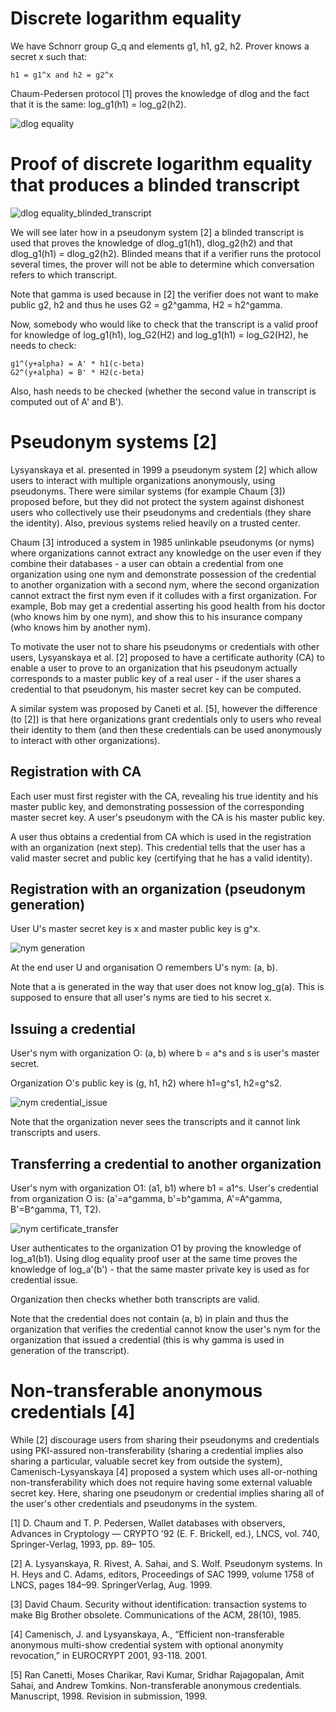 # Discrete logarithm equality 

We have Schnorr group G_q and elements g1, h1, g2, h2. Prover knows a secret x such that:

```
h1 = g1^x and h2 = g2^x
```

Chaum-Pedersen protocol [1] proves the knowledge of dlog and the fact that it is the same: log_g1(h1) = log_g2(h2).

![dlog equality](https://raw.github.com/miha-stopar/crypto-notes/master/img/dlog_equality.png)

# Proof of discrete logarithm equality that produces a blinded transcript

![dlog equality_blinded_transcript](https://raw.github.com/miha-stopar/crypto-notes/master/img/dlog_equality_blinded_transcript.png)

We will see later how in a pseudonym system [2] a blinded transcript is used that proves the knowledge of dlog_g1(h1), dlog_g2(h2) and that dlog_g1(h1) = dlog_g2(h2). Blinded means that if a verifier runs the protocol several times, the prover will not be able to determine which conversation refers to which transcript.

Note that gamma is used because in [2] the verifier does not want to make public g2, h2 and thus he uses G2 = g2^gamma, H2 = h2^gamma.

Now, somebody who would like to check that the transcript is a valid proof for knowledge of log_g1(h1), log_G2(H2) and log_g1(h1) = log_G2(H2), he needs to check:

```
g1^(y+alpha) = A' * h1(c-beta)
G2^(y+alpha) = B' * H2(c-beta)
```

Also, hash needs to be checked (whether the second value in transcript is computed out of A' and B').

# Pseudonym systems [2]

Lysyanskaya et al. presented in 1999 a pseudonym system [2] which allow users to interact with multiple organizations anonymously, using pseudonyms. There were similar systems (for example Chaum [3]) proposed before, but they did not protect the system against dishonest users who collectively use their pseudonyms and credentials (they share the identity). Also, previous systems relied heavily on a trusted center.

Chaum [3] introduced a system in 1985 unlinkable pseudonyms (or nyms) where organizations cannot extract any knowledge on the user even if they combine their databases - a user can obtain a credential from one organization using one nym and demonstrate possession of the credential to another organization with a second nym, where the second organization cannot extract the first nym even if it colludes with a first organization. For example, Bob may get a credential asserting his good health from his doctor (who knows him by one nym), and show this to his insurance company (who knows him by another nym).

To motivate the user not to share his pseudonyms or credentials with other users, Lysyanskaya et al. [2] proposed to have a certificate authority (CA) to enable a user to prove to an organization that his pseudonym actually corresponds to a master public key of a real user - if the user shares a credential to that pseudonym, his master secret key can be computed.

A similar system was proposed by Caneti et al. [5], however the difference (to [2]) is that here organizations grant credentials only to users who reveal their identity to them (and then these credentials can be used anonymously to interact with other organizations).

## Registration with CA

Each user must first register with the CA, revealing his true identity and his master public key, and demonstrating possession of the corresponding master secret key. A user's pseudonym with the CA is his master public key.

A user thus obtains a credential from CA which is used in the registration with an organization (next step). This credential tells that the user has a valid master secret and public key (certifying that he has a valid identity).

## Registration with an organization (pseudonym generation)

User U's master secret key is x and master public key is g^x.

![nym generation](https://raw.github.com/miha-stopar/crypto-notes/master/img/nym_generation.png)

At the end user U and organisation O remembers U's nym: (a, b). 

Note that a is generated in the way that user does not know log_g(a). This is supposed to ensure that all user's nyms are tied to his secret x.

## Issuing a credential

User's nym with organization O: (a, b) where b = a^s and s is user's master secret.

Organization O's public key is (g, h1, h2) where h1=g^s1, h2=g^s2.

![nym credential_issue](https://raw.github.com/miha-stopar/crypto-notes/master/img/nym_credential_issue.png)

Note that the organization never sees the transcripts and it cannot link transcripts and users.

## Transferring a credential to another organization

User's nym with organization O1: (a1, b1) where b1 = a1^s.
User's credential from organization O is: (a'=a^gamma, b'=b^gamma, A'=A^gamma, B'=B^gamma, T1, T2).

![nym certificate_transfer](https://raw.github.com/miha-stopar/crypto-notes/master/img/nym_certificate_transfer.png)

User authenticates to the organization O1 by proving the knowledge of log_a1(b1). Using dlog equality proof user at the same time proves the knowledge of log_a'(b') - that the same master private key is used as for credential issue.

Organization then checks whether both transcripts are valid.

Note that the credential does not contain (a, b) in plain and thus the organization that verifies the credential cannot know the user's nym for the organization that issued a credential (this is why gamma is used in generation of the transcript).

# Non-transferable anonymous credentials [4]

While [2] discourage users from sharing their pseudonyms and credentials using PKI-assured non-transferability (sharing a credential implies also sharing a particular, valuable secret key from outside the system), Camenisch-Lysyanskaya [4] proposed a system which uses all-or-nothing non-transferability which does not require having some external valuable secret key. Here, sharing one pseudonym or credential implies sharing all of the user's other credentials and pseudonyms in the system.





[1] D. Chaum and T. P. Pedersen, Wallet databases with observers, Advances in Cryptology — CRYPTO ’92 (E. F. Brickell, ed.), LNCS, vol. 740, Springer-Verlag, 1993, pp. 89– 105.

[2] A. Lysyanskaya, R. Rivest, A. Sahai, and S. Wolf. Pseudonym systems. In H. Heys and C. Adams, editors, Proceedings of SAC 1999, volume 1758 of LNCS, pages 184–99. SpringerVerlag, Aug. 1999.

[3] David Chaum. Security without identification: transaction systems to make Big Brother obsolete. Communications of the ACM, 28(10), 1985.

[4] Camenisch, J. and Lysyanskaya, A., “Efficient non-transferable anonymous multi-show credential system with optional anonymity revocation,” in EUROCRYPT 2001, 93-118. 2001.

[5] Ran Canetti, Moses Charikar, Ravi Kumar, Sridhar Rajagopalan, Amit Sahai, and Andrew Tomkins. Non-transferable anonymous credentials. Manuscript, 1998. Revision in submission, 1999.


